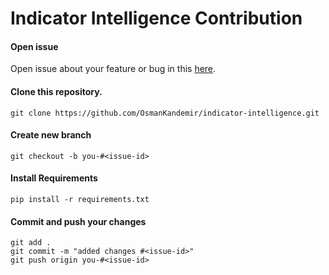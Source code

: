 # Indicator Intelligence Contribution

#### Open issue
Open issue about your feature or bug in this [here](https://github.com/OsmanKandemir/indicator-intelligence/issues).

#### Clone this repository.
```
git clone https://github.com/OsmanKandemir/indicator-intelligence.git
```
#### Create new branch
```
git checkout -b you-#<issue-id>
```
#### Install Requirements
```
pip install -r requirements.txt
```

#### Commit and push your changes
```
git add .
git commit -m "added changes #<issue-id>"
git push origin you-#<issue-id>
```